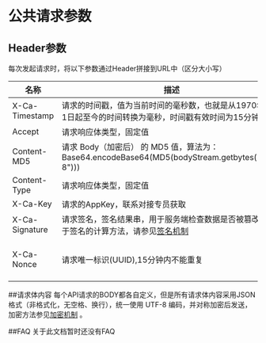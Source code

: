 # 公共请求参数

## Header参数
每次发起请求时，将以下参数通过Header拼接到URL中（区分大小写）

| 名称  | 描述 | 示例值 |
| --- | --- | --- | 
| X-Ca-Timestamp | 请求的时间戳，值为当前时间的毫秒数，也就是从1970年1月1日起至今的时间转换为毫秒，时间戳有效时间为15分钟 | 1479895058544 |
| Accept | 请求响应体类型，固定值 | application/json |
| Content-MD5 | 请求 Body（加密后） 的 MD5 值，算法为：Base64.encodeBase64(MD5(bodyStream.getbytes("UTF-8"))) |  |
| Content-Type | 请求响应体类型，固定值 | application/text; charset=UTF-8 |
| X-Ca-Key | 请求的AppKey，联系对接专员获取 | 23523048 |
| X-Ca-Signature | 请求签名，签名结果串，用于服务端检查数据是否被篡改。关于签名的计算方法，请参见[签名机制](1.2.3_签名机制.html) | |
| X-Ca-Nonce | 请求唯一标识(UUID),15分钟内不能重复 | 52833bcb-fa72-40ab-ab03-d2d27449e8ec |

##请求体内容
每个API请求的BODY都各自定义，但是所有请求体内容采用JSON格式（非格式化，无空格、换行），统一使用 UTF-8 编码，并对称加密后发送，加密方法参见[加密机制](1.2.4_加密机制.html) 。

##FAQ
关于此文档暂时还没有FAQ